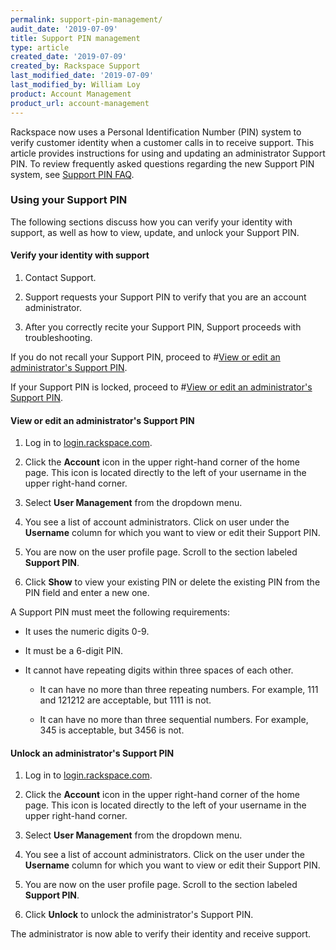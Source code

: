 ```yaml
---
permalink: support-pin-management/
audit_date: '2019-07-09'
title: Support PIN management
type: article
created_date: '2019-07-09'
created_by: Rackspace Support
last_modified_date: '2019-07-09'
last_modified_by: William Loy
product: Account Management
product_url: account-management
---
```


Rackspace now uses a Personal Identification Number (PIN) system to verify customer identity when a customer calls in to receive support. This article provides instructions for using and updating an administrator Support PIN. To review frequently asked questions regarding the new Support PIN system, see [Support PIN FAQ](/how-to/support-pin-faq).


### Using your Support PIN

The following sections discuss how you can verify your identity with support, as well as how to view, update, and unlock your Support PIN.

#### Verify your identity with support

1. Contact Support.

2. Support requests your Support PIN to verify that you are an account administrator.

3. After you correctly recite your Support PIN, Support proceeds with troubleshooting.

If you do not recall your Support PIN, proceed to #[View or edit an administrator's Support PIN](#view-or-edit-an-administrators-support-pin).

If your Support PIN is locked, proceed to  #[View or edit an administrator's Support PIN](#view-or-edit-an-administrators-support-pin).

#### View or edit an administrator's Support PIN

1. Log in to [login.rackspace.com](https://login.rackspace.com).

2. Click the **Account** icon in the upper right-hand corner of the home page. This icon is located directly to the left of your username in the upper right-hand corner.

3. Select **User Management** from the dropdown menu.

4. You see a list of account administrators. Click on user under the **Username** column for which you want to view or edit their Support PIN.

5. You are now on the user profile page. Scroll to the section labeled **Support PIN**.

6. Click **Show** to view your existing PIN or delete the existing PIN from the PIN field and enter a new one.

A Support PIN must meet the following requirements:


  - It uses the numeric digits 0-9.	 

  - It must be a 6-digit PIN.

  - It cannot have repeating digits within three spaces of each other.	 
  
    - It can have no more than three repeating numbers. For example, 111 and 121212 are acceptable, but 1111 is not.

    - It can have no more than three sequential numbers. For example, 345 is acceptable, but 3456 is not.

#### Unlock an administrator's Support PIN

1. Log in to [login.rackspace.com](https://login.rackspace.com).

2. Click the **Account** icon in the upper right-hand corner of the home page. This icon is located directly to the left of your username in the upper right-hand corner.

3. Select **User Management** from the dropdown menu.

4. You see a list of account administrators. Click on the user under the **Username** column for which you want to view or edit their Support PIN.

5. You are now on the user profile page. Scroll to the section labeled **Support PIN**.

6. Click **Unlock** to unlock the administrator's Support PIN.

The administrator is now able to verify their identity and receive support.
